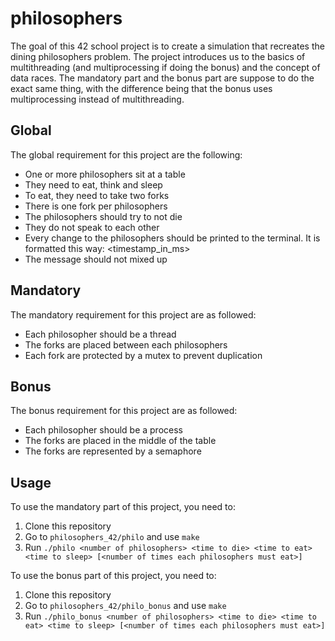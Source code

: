 # philosophers
The goal of this 42 school project is to create a simulation that recreates the dining philosophers problem. The project introduces us to the basics of multithreading (and multiprocessing if doing the bonus) and the concept of data races. The mandatory part and the bonus part are suppose to do the exact same thing, with the difference being that the bonus uses multiprocessing instead of multithreading.
## Global
The global requirement for this project are the following:
  - One or more philosophers sit at a table
  - They need to eat, think and sleep
  - To eat, they need to take two forks
  - There is one fork per philosophers
  - The philosophers should try to not die
  - They do not speak to each other
  - Every change to the philosophers should be printed to the terminal. It is formatted this way: <timestamp_in_ms> <philosopher number> <action>
  - The message should not mixed up
## Mandatory
The mandatory requirement for this project are as followed:
  - Each philosopher should be a thread
  - The forks are placed between each philosophers
  - Each fork are protected by a mutex to prevent duplication
## Bonus
The bonus requirement for this project are as followed:
  - Each philosopher should be a process
  - The forks are placed in the middle of the table
  - The forks are represented by a semaphore
## Usage
To use the mandatory part of this project, you need to:
1. Clone this repository
2. Go to `philosophers_42/philo` and use `make`
3. Run `./philo <number of philosophers> <time to die> <time to eat> <time to sleep> [<number of times each philosophers must eat>]`

To use the bonus part of this project, you need to:
1. Clone this repository
2. Go to `philosophers_42/philo_bonus` and use `make`
3. Run `./philo_bonus <number of philosophers> <time to die> <time to eat> <time to sleep> [<number of times each philosophers must eat>]`
